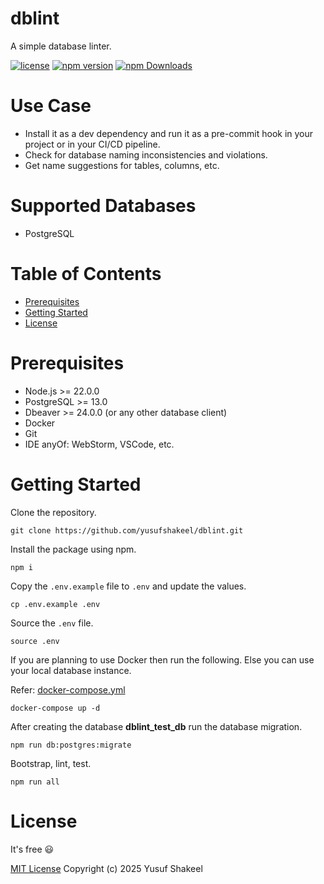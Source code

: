 # dblint
A simple database linter.

[![license](https://img.shields.io/badge/license-MIT-blue.svg)](https://github.com/yusufshakeel/dblint)
[![npm version](https://img.shields.io/npm/v/dblint.svg)](https://www.npmjs.com/package/dblint)
[![npm Downloads](https://img.shields.io/npm/dm/dblint.svg)](https://www.npmjs.com/package/dblint)

# Use Case

- Install it as a dev dependency and run it as a pre-commit hook in your project or in your CI/CD pipeline.
- Check for database naming inconsistencies and violations.
- Get name suggestions for tables, columns, etc.

# Supported Databases
* PostgreSQL

# Table of Contents
* [Prerequisites](#prerequisites)
* [Getting Started](#getting-started)
* [License](#license)

# Prerequisites
* Node.js >= 22.0.0
* PostgreSQL >= 13.0
* Dbeaver >= 24.0.0 (or any other database client)
* Docker
* Git
* IDE anyOf: WebStorm, VSCode, etc.

# Getting Started

Clone the repository.

```shell
git clone https://github.com/yusufshakeel/dblint.git
```

Install the package using npm.

```shell
npm i
```

Copy the `.env.example` file to `.env` and update the values.

```shell
cp .env.example .env
```

Source the `.env` file.

```shell
source .env
```

If you are planning to use Docker then run the following. Else you can use your local database instance.

Refer: [docker-compose.yml](./docker-compose.yml)

```shell
docker-compose up -d
```

After creating the database **dblint_test_db** run the database migration.

```shell
npm run db:postgres:migrate
```

Bootstrap, lint, test.

```shell
npm run all
```

# License

It's free :smiley:

[MIT License](https://github.com/yusufshakeel/dblint/blob/main/LICENSE) Copyright (c) 2025 Yusuf Shakeel
